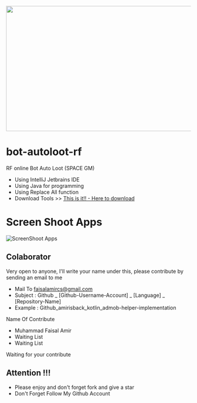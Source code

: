 <p align="center"><img width="1000px" height="340px" src="docs/image/logo.png"></p>

# bot-autoloot-rf 
RF online Bot Auto Loot (SPACE GM)
- Using IntelliJ Jetbrains IDE
- Using Java for programming
- Using Replace All function
- Download Tools >> [This is it!! - Here to download](https://github.com/amirisback/bot-autoloot-rf/blob/master/result/BotAutoLoot.jar)

# Screen Shoot Apps
![ScreenShoot Apps](docs/image/ss_main.png?raw=true)

## Colaborator
Very open to anyone, I'll write your name under this, please contribute by sending an email to me

- Mail To faisalamircs@gmail.com
- Subject : Github _ [Github-Username-Account] _ [Language] _ [Repository-Name]
- Example : Github_amirisback_kotlin_admob-helper-implementation

Name Of Contribute
- Muhammad Faisal Amir
- Waiting List
- Waiting List

Waiting for your contribute

## Attention !!!
- Please enjoy and don't forget fork and give a star
- Don't Forget Follow My Github Account
